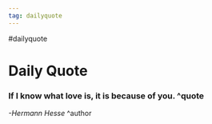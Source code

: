 ```yaml
---
tag: dailyquote
---
```


#dailyquote

# Daily Quote

### If I know what love is, it is because of you. ^quote
*-Hermann Hesse* ^author
